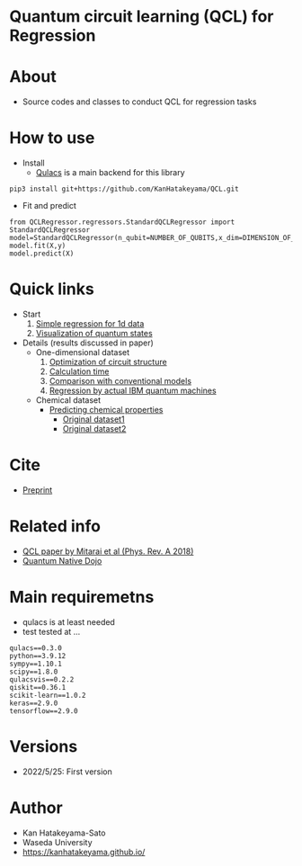 # Quantum circuit learning (QCL) for Regression

# About
- Source codes and classes to conduct QCL for regression tasks

# How to use
- Install
  - [Qulacs](https://github.com/qulacs/qulacs) is a main backend for this library
```
pip3 install git+https://github.com/KanHatakeyama/QCL.git

```

- Fit and predict
```
from QCLRegressor.regressors.StandardQCLRegressor import StandardQCLRegressor
model=StandardQCLRegressor(n_qubit=NUMBER_OF_QUBITS,x_dim=DIMENSION_OF_X)
model.fit(X,y)
model.predict(X)

```
# Quick links
- Start
  1. [Simple regression for 1d data](QCLRegressor.ipynb)
  2. [Visualization of quantum states](Quantum_state_visualizer.ipynb)
- Details (results discussed in paper)
    - One-dimensional dataset
      1. [Optimization of circuit structure](regressions/1D_optimize_model.ipynb)
      2. [Calculation time](regressions/1D_calc_time.ipynb)
      3. [Comparison with conventional models](regressions/1D_comparison.ipynb)
      4. [Regression by actual IBM quantum machines](regressions/1D_Qiskit.ipynb)
    - Chemical dataset
        - [Predicting chemical properties](regressions/Chem_calc.ipynb)
          - [Original dataset1](https://github.com/GLambard/Molecules_Dataset_Collection)
          - [Original dataset2](https://figshare.com/articles/dataset/Jean_Claude_Bradley_Open_Melting_Point_Datset/1031637)
# Cite
- [Preprint](https://chemrxiv.org/engage/chemrxiv/article-details/62941eeb24011e7db10f573d)

# Related info 
- [QCL paper by Mitarai et al (Phys. Rev. A 2018)](https://journals.aps.org/pra/abstract/10.1103/PhysRevA.98.032309)
- [Quantum Native Dojo](https://dojo.qulacs.org/)

# Main requiremetns
  - qulacs is at least needed
  - test tested at ...
```
qulacs==0.3.0
python==3.9.12
sympy==1.10.1
scipy==1.8.0
qulacsvis==0.2.2
qiskit==0.36.1
scikit-learn==1.0.2
keras==2.9.0
tensorflow==2.9.0
```

# Versions
- 2022/5/25: First version

# Author
- Kan Hatakeyama-Sato
- Waseda University
- https://kanhatakeyama.github.io/
